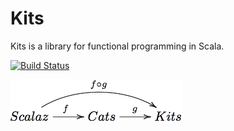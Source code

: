 # Kits

Kits is a library for functional programming in Scala.

[![Build Status](https://travis-ci.org/halcat0x15a/kits.svg)](https://travis-ci.org/halcat0x15a/kits)

![commutative diagram](https://raw.githubusercontent.com/halcat0x15a/kits/commutative/commutative.png)